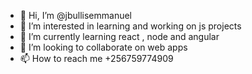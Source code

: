 - 👋 Hi, I’m @jbullisemmanuel
- 👀 I’m interested in learning and working on js projects 
- 🌱 I’m currently learning react , node and angular
- 💞️ I’m looking to collaborate on web apps
- 📫 How to reach me +256759774909

<!---
jbullis0255/jbullis0255 is a ✨ special ✨ repository because its `README.md` (this file) appears on your GitHub profile.
You can click the Preview link to take a look at your changes.
--->
